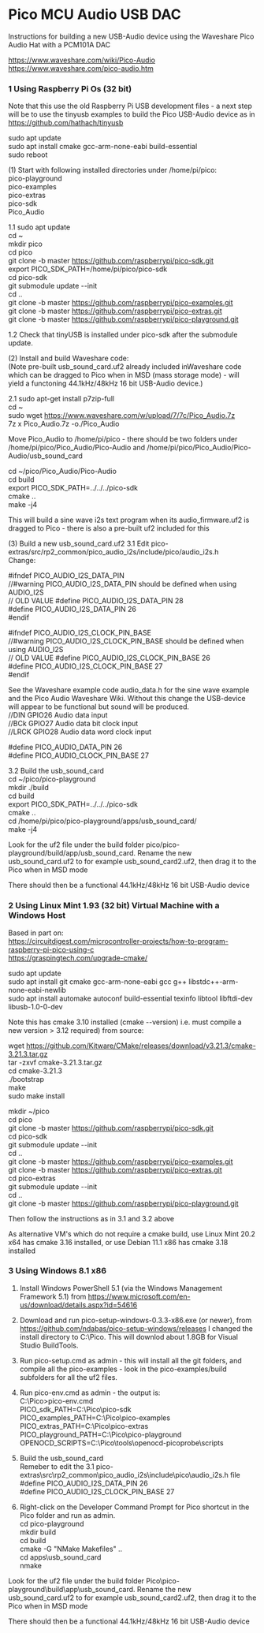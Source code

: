 # Pico MCU Audio USB DAC

Instructions for building a new USB-Audio device using the Waveshare Pico Audio Hat with a PCM101A DAC

https://www.waveshare.com/wiki/Pico-Audio<br>
https://www.waveshare.com/pico-audio.htm


### 1 Using Raspberry Pi Os (32 bit)

Note that this use the old Raspberry Pi USB development files - a next step will be to use the tinyusb examples to build the Pico USB-Audio device as in https://github.com/hathach/tinyusb

sudo apt update<br>
sudo apt install cmake gcc-arm-none-eabi build-essential<br>
sudo reboot<br>

(1) Start with following installed directories under /home/pi/pico:<br>
pico-playground<br>
pico-examples<br>
pico-extras<br>
pico-sdk<br>
Pico_Audio<br>

1.1 
sudo apt update<br>
cd ~<br>
mkdir pico<br>
cd pico<br>
git clone -b master https://github.com/raspberrypi/pico-sdk.git<br>
export PICO_SDK_PATH=/home/pi/pico/pico-sdk<br>
cd pico-sdk<br>
git submodule update --init<br>
cd ..<br>
git clone -b master https://github.com/raspberrypi/pico-examples.git<br>
git clone -b master https://github.com/raspberrypi/pico-extras.git<br>
git clone -b master https://github.com/raspberrypi/pico-playground.git<br>

1.2 Check that tinyUSB is installed under pico-sdk after the submodule update.

(2) Install and build Waveshare code:<br>
(Note pre-built usb_sound_card.uf2 already included inWaveshare code which can be dragged to Pico when in MSD (mass storage mode) - will yield a functoning 44.1kHz/48kHz 16 bit USB-Audio device.)

2.1
sudo apt-get install p7zip-full<br>
cd ~<br>
sudo wget  https://www.waveshare.com/w/upload/7/7c/Pico_Audio.7z <br>
7z x Pico_Audio.7z -o./Pico_Audio<br>

Move Pico_Audio to /home/pi/pico - there should be two folders under /home/pi/pico/Pico_Audio/Pico-Audio and /home/pi/pico/Pico_Audio/Pico-Audio/usb_sound_card

cd ~/pico/Pico_Audio/Pico-Audio<br>
cd build<br>
export PICO_SDK_PATH=../../../pico-sdk<br>
cmake ..<br>
make -j4<br>

This will build a sine wave i2s text program when its audio_firmware.uf2 is dragged to Pico - there is also a pre-built uf2 included for this

(3) Build a new usb_sound_card.uf2
3.1 Edit pico-extras/src/rp2_common/pico_audio_i2s/include/pico/audio_i2s.h <br>
Change: <br>

#ifndef PICO_AUDIO_I2S_DATA_PIN<br>
//#warning PICO_AUDIO_I2S_DATA_PIN should be defined when using AUDIO_I2S<br>
// OLD VALUE #define PICO_AUDIO_I2S_DATA_PIN 28<br>
#define PICO_AUDIO_I2S_DATA_PIN 26<br>
#endif<br>

#ifndef PICO_AUDIO_I2S_CLOCK_PIN_BASE<br>
//#warning PICO_AUDIO_I2S_CLOCK_PIN_BASE should be defined when using AUDIO_I2S<br>
// OLD VALUE #define PICO_AUDIO_I2S_CLOCK_PIN_BASE 26<br>
#define PICO_AUDIO_I2S_CLOCK_PIN_BASE 27<br>
#endif<br>

See the Waveshare example code audio_data.h for the sine wave example and the Pico Audio Waveshare Wiki. Without this change the USB-device will appear to be functional but sound will be produced.<br>
//DIN 	GPIO26 	Audio data input<br>
//BCk 	GPIO27 	Audio data bit clock input<br>
//LRCK 	GPIO28 	Audio data word clock input <br>

#define PICO_AUDIO_DATA_PIN 26<br>
#define PICO_AUDIO_CLOCK_PIN_BASE 27<br>

3.2 Build the usb_sound_card<br>
cd ~/pico/pico-playground<br>
mkdir ./build<br>
cd build<br>
export PICO_SDK_PATH=../../../pico-sdk<br>
cmake ..<br>
cd /home/pi/pico/pico-playground/apps/usb_sound_card/<br>
make -j4<br>

Look for the uf2 file under the build folder pico/pico-playground/build/app/usb_sound_card. Rename the new usb_sound_card.uf2 to for example usb_sound_card2.uf2, then drag it to the Pico when in MSD mode

There should then be a functional 44.1kHz/48kHz 16 bit USB-Audio device

### 2 Using Linux Mint 1.93 (32 bit) Virtual Machine with a Windows Host

Based in part on:<br>
https://circuitdigest.com/microcontroller-projects/how-to-program-raspberry-pi-pico-using-c<br>
https://graspingtech.com/upgrade-cmake/<br>

sudo apt update<br>
sudo apt install git cmake gcc-arm-none-eabi gcc g++ libstdc++-arm-none-eabi-newlib<br>
sudo apt install automake autoconf build-essential texinfo libtool libftdi-dev libusb-1.0-0-dev<br>

Note this has cmake 3.10 installed (cmake --version) i.e. must compile a new version > 3.12 required) from source:

wget https://github.com/Kitware/CMake/releases/download/v3.21.3/cmake-3.21.3.tar.gz<br>
tar -zxvf cmake-3.21.3.tar.gz<br>
cd cmake-3.21.3<br>
./bootstrap<br>
make <br>
sudo make install<br> 

mkdir ~/pico<br>
cd pico<br>
git clone -b master https://github.com/raspberrypi/pico-sdk.git<br>
cd pico-sdk<br>
git submodule update --init<br>
cd ..<br>
git clone -b master https://github.com/raspberrypi/pico-examples.git<br>
git clone -b master https://github.com/raspberrypi/pico-extras.git<br>
cd pico-extras<br>
git submodule update --init<br>
cd ..<br>
git clone -b master https://github.com/raspberrypi/pico-playground.git<br>

Then follow the instructions as in 3.1 and 3.2 above

As alternative VM's which  do not require a cmake build, use Linux Mint 20.2 x64 has cmake 3.16 installed, or use
Debian 11.1 x86 has cmake 3.18 installed
 

### 3 Using Windows 8.1 x86

1. Install Windows PowerShell 5.1 (via the Windows Management Framework 5.1) from https://www.microsoft.com/en-us/download/details.aspx?id=54616
2. Download and run pico-setup-windows-0.3.3-x86.exe (or newer), from https://github.com/ndabas/pico-setup-windows/releases
I changed the install directory to C:\Pico. This will downlod about 1.8GB for Visual Studio BuildTools.
3. Run pico-setup.cmd as admin - this will install all the git folders, and compile all the pico-examples - look in the pico-examples/build subfolders for all the uf2 files.
4. Run pico-env.cmd as admin - the output is:<br>
C:\Pico>pico-env.cmd<br>
PICO_sdk_PATH=C:\Pico\pico-sdk<br>
PICO_examples_PATH=C:\Pico\pico-examples<br>
PICO_extras_PATH=C:\Pico\pico-extras<br>
PICO_playground_PATH=C:\Pico\pico-playground<br>
OPENOCD_SCRIPTS=C:\Pico\tools\openocd-picoprobe\scripts<br>

5. Build the usb_sound_card<br>
Remeber to edit the 3.1 pico-extras\src\rp2_common\pico_audio_i2s\include\pico\audio_i2s.h file<br>
#define PICO_AUDIO_I2S_DATA_PIN 26<br>
#define PICO_AUDIO_I2S_CLOCK_PIN_BASE 27<br>

6. Right-click on the Developer Command Prompt for Pico shortcut in the Pico folder and run as admin.<br>
cd pico-playground<br>
mkdir build<br>
cd build<br>
cmake -G "NMake Makefiles" ..<br>
cd apps\usb_sound_card<br>
nmake<br>

Look for the uf2 file under the build folder Pico\pico-playground\build\app\usb_sound_card. Rename the new usb_sound_card.uf2 to for example usb_sound_card2.uf2, then drag it to the Pico when in MSD mode

There should then be a functional 44.1kHz/48kHz 16 bit USB-Audio device


